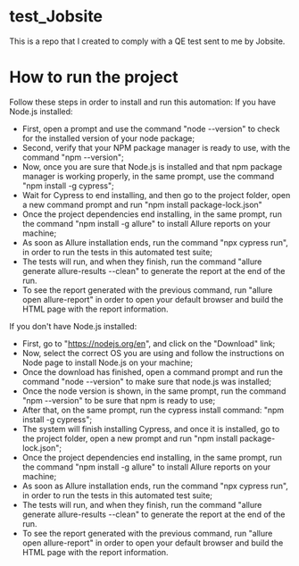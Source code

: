 # test_Jobsite
This is a repo that I created to comply with a QE test sent to me by Jobsite.

# How to run the project
Follow these steps in order to install and run this automation:
 If you have Node.js installed:
- First, open a prompt and use the command "node --version" to check for the installed version of your node package;
- Second, verify that your NPM package manager is ready to use, with the command "npm --version";
- Now, once you are sure that Node.js is installed and that npm package manager is working properly, in the same prompt, use the command "npm install -g cypress";
- Wait for Cypress to end installing, and then go to the project folder, open a new command prompt and run "npm install package-lock.json"
- Once the project dependencies end installing, in the same prompt, run the command "npm install -g allure" to install Allure reports on your machine;
- As soon as Allure installation ends, run the command "npx cypress run", in order to run the tests in this automated test suite;
- The tests will run, and when they finish, run the command "allure generate allure-results --clean" to generate the report at the end of the run.
- To see the report generated with the previous command, run "allure open allure-report" in order to open your default browser and build the HTML page with the report information.

If you don't have Node.js installed:
- First, go to "https://nodejs.org/en", and click on the "Download" link;
- Now, select the correct OS you are using and follow the instructions on Node page to install Node.js on your machine;
- Once the download has finished, open a command prompt and run the command "node --version" to make sure that node.js was installed;
- Once the node version is shown, in the same prompt, run the command "npm --version" to be sure that npm is ready to use;
- After that, on the same prompt, run the cypress install command: "npm install -g cypress";
- The system will finish installing Cypress, and once it is installed, go to the project folder, open a new prompt and run "npm install package-lock.json";
- Once the project dependencies end installing, in the same prompt, run the command "npm install -g allure" to install Allure reports on your machine;
- As soon as Allure installation ends, run the command "npx cypress run", in order to run the tests in this automated test suite;
- The tests will run, and when they finish, run the command "allure generate allure-results --clean" to generate the report at the end of the run.
- To see the report generated with the previous command, run "allure open allure-report" in order to open your default browser and build the HTML page with the report information.